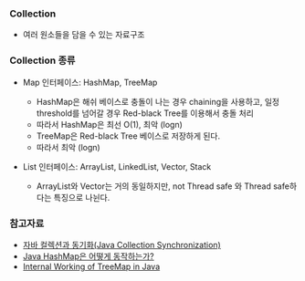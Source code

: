 ### Collection
- 여러 원소들을 담을 수 있는 자료구조


### Collection 종류

- Map 인터페이스: HashMap, TreeMap
  * HashMap은 해쉬 베이스로 충돌이 나는 경우 chaining을 사용하고, 일정 threshold를 넘어갈 경우 Red-black Tree를 이용해서 충돌 처리
  * 따라서 HashMap은 최선 O(1), 최악 (logn)
  * TreeMap은 Red-black Tree 베이스로 저장하게 된다.
  * 따라서 최악 (logn)
  
- List 인터페이스: ArrayList, LinkedList, Vector, Stack
  * ArrayList와 Vector는 거의 동일하지만, not Thread safe 와 Thread safe하다는 특징으로 나뉜다.

### 참고자료

- [자바 컬렉션과 동기화(Java Collection Synchronization)](https://madplay.github.io/post/java-collection-synchronize)
- [Java HashMap은 어떻게 동작하는가?](https://d2.naver.com/helloworld/831311)
- [Internal Working of TreeMap in Java](https://www.dineshonjava.com/internal-working-of-treemap-in-java/)
